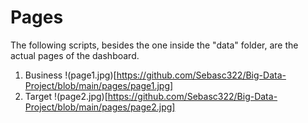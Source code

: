 # Pages

The following scripts, besides the one inside the "data" folder, are the actual pages of the dashboard. 

1. Business
!(page1.jpg)[https://github.com/Sebasc322/Big-Data-Project/blob/main/pages/page1.jpg]
2. Target
!(page2.jpg)[https://github.com/Sebasc322/Big-Data-Project/blob/main/pages/page2.jpg]
